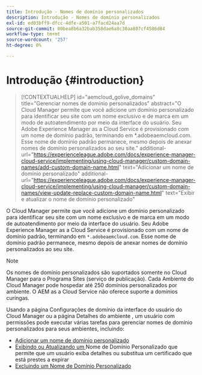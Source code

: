 ```yaml
---
title: Introdução - Nomes de domínio personalizados
description: Introdução - Nomes de domínio personalizados
exl-id: ed03bff9-dfcc-4dfe-a501-a7facd24aa7d
source-git-commit: 00bea8b6a32bab358dae6a8c30aa807cf4586d84
workflow-type: tm+mt
source-wordcount: '257'
ht-degree: 0%

---
```


# Introdução {#introduction}

>[!CONTEXTUALHELP]
>id="aemcloud_golive_domains"
>title="Gerenciar nomes de domínio personalizados"
>abstract="O Cloud Manager permite que você adicione um domínio personalizado para identificar seu site com um nome exclusivo e de marca em um modo de autoatendimento por meio da interface do usuário. Seu Adobe Experience Manager as a Cloud Service é provisionado com um nome de domínio padrão, terminando em *.adobeaemcloud.com. Esse nome de domínio padrão permanece, mesmo depois de anexar nomes de domínio personalizados ao seu site."
>additional-url="https://experienceleague.adobe.com/docs/experience-manager-cloud-service/implementing/using-cloud-manager/custom-domain-names/add-custom-domain-name.html" text="Adicionar um nome de domínio personalizado"
>additional-url="https://experienceleague.adobe.com/docs/experience-manager-cloud-service/implementing/using-cloud-manager/custom-domain-names/view-update-replace-custom-domain-name.html" text="Exibir e atualizar o nome de domínio personalizado"

O Cloud Manager permite que você adicione um domínio personalizado para identificar seu site com um nome exclusivo e de marca em um modo de autoatendimento por meio da interface do usuário. Seu Adobe Experience Manager as a Cloud Service é provisionado com um nome de domínio padrão, terminando em `*.adobeaemcloud.com`. Esse nome de domínio padrão permanece, mesmo depois de anexar nomes de domínio personalizados ao seu site.

>[!NOTE]
>Os nomes de domínio personalizados são suportados somente no Cloud Manager para o Programa Sites (serviço de publicação). Cada Ambiente do Cloud Manager pode hospedar até 250 domínios personalizados por ambiente. O AEM as a Cloud Service não oferece suporte a domínios curingas.

Usando a página Configurações de domínio da interface do usuário do Cloud Manager ou a página Detalhes do ambiente , um usuário com permissões pode executar várias tarefas para gerenciar nomes de domínio personalizados para seus ambientes, incluindo:

* [Adicionar um nome de domínio personalizado](/help/implementing/cloud-manager/custom-domain-names/add-custom-domain-name.md)
* [Exibindo ou Atualizando um ](/help/implementing/cloud-manager/custom-domain-names/view-update-replace-custom-domain-name.md) Nome de Domínio Personalizado que permite que um usuário exiba detalhes ou substitua um certificado que está prestes a expirar
* [Excluindo um Nome de Domínio Personalizado](/help/implementing/cloud-manager/custom-domain-names/delete-custom-domain-name.md)
